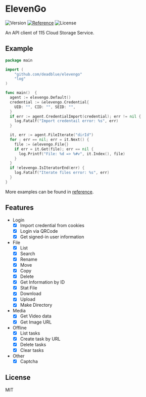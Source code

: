 # ElevenGo

![Version](https://img.shields.io/badge/release-v0.4.5-brightgreen?style=flat-square)
[![Reference](https://img.shields.io/badge/Go-Reference-blue.svg?style=flat-square)](https://pkg.go.dev/github.com/deadblue/elevengo)
![License](https://img.shields.io/:License-MIT-green.svg?style=flat-square)

An API client of 115 Cloud Storage Service.

## Example

```go
package main

import (
    "github.com/deadblue/elevengo"
    "log"
)

func main()  {
  agent := elevengo.Default()
  credential := &elevengo.Credential{
    UID: "", CID: "", SEID: "",
  }
  if err := agent.CredentialImport(credential); err != nil {
    log.Fatalf("Import credentail error: %s", err)
  }

  it, err := agent.FileIterate("dirId")
  for ; err == nil; err = it.Next() {
    file := &elevengo.File{}
    if err = it.Get(file); err == nil {
      log.Printf("File: %d => %#v", it.Index(), file)
    }
  }
  if !elevengo.IsIteratorEnd(err) {
    log.Fatalf("Iterate files error: %s", err)
  }
}
```

More examples can be found in [reference](https://pkg.go.dev/github.com/deadblue/elevengo).

## Features

* Login
  * [x] Import credential from cookies
  * [x] Login via QRCode
  * [x] Get signed-in user information
* File
  * [x] List
  * [x] Search
  * [x] Rename
  * [x] Move
  * [x] Copy
  * [x] Delete
  * [x] Get Information by ID
  * [x] Stat File
  * [x] Download
  * [x] Upload
  * [x] Make Directory
* Media
  * [x] Get Video data
  * [X] Get Image URL
* Offline
  * [x] List tasks
  * [x] Create task by URL
  * [x] Delete tasks
  * [x] Clear tasks
* Other
  * [x] Captcha

## License

MIT
